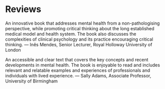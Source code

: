 # Reviews

An innovative book that addresses mental health from a non-pathologising perspective, while promoting critical thinking about the long established medical model and health system. The book also discusses the complexities of clinical psychology and its practice encouraging critical thinking. ― Inês Mendes, Senior Lecturer, Royal Holloway University of London

An accessible and clear text that covers the key concepts and recent developments in mental health. The book is enjoyable to read and includes relevant and relatable examples and experiences of professionals and individuals with lived experience. ― Sally Adams, Associate Professor, University of Birmingham 
